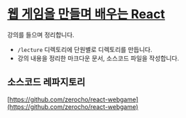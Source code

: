 # [웹 게임을 만들며 배우는 React](https://www.inflearn.com/course/web-game-react/dashboard)

강의를 들으며 정리합니다.

- `/lecture` 디렉토리에 단원별로 디렉토리를 만듭니다.
- 강의 내용을 정리한 마크다운 문서, 소스코드 파일을 작성합니다.

## 소스코드 레파지토리

[https://github.com/zerocho/react-webgame](https://github.com/zerocho/react-webgame)
